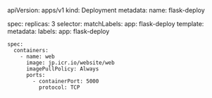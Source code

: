 apiVersion: apps/v1
kind: Deployment
metadata:
  name: flask-deploy

spec:
  replicas: 3
  selector:
    matchLabels:
      app: flask-deploy
  template:
    metadata:
      labels:
        app: flask-deploy

    spec:
      containers:
        - name: web
          image: jp.icr.io/website/web
          imagePullPolicy: Always
          ports:
            - containerPort: 5000
              protocol: TCP

